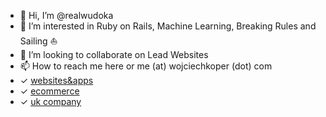 - 👋 Hi, I’m @realwudoka
- 👀 I’m interested in Ruby on Rails, Machine Learning, Breaking Rules and Sailing ⛵️
- 💞️ I’m looking to collaborate on Lead Websites
- 📫 How to reach me here or me (at) wojciechkoper (dot) com
- ✓ [websites&apps](https://wudoka.com)
- ✓ [ecommerce](https://ecadvise.com)
- ✓ [uk company](https://wudoka.co.uk)


<!---
realwudoka/realwudoka is a ✨ special ✨ repository because its `README.md` (this file) appears on your GitHub profile.
You can click the Preview link to take a look at your changes.
--->

